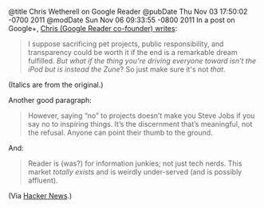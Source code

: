 @title Chris Wetherell on Google Reader
@pubDate Thu Nov 03 17:50:02 -0700 2011
@modDate Sun Nov 06 09:33:55 -0800 2011
In a post on Google+, <a href="https://plus.google.com/101851274707291135260/posts/FipoiXvRaa3">Chris (Google Reader co-founder) writes</a>:

>I suppose sacrificing pet projects, public responsibility, and transparency could be worth it if the end is a remarkable dream fulfilled. <em>But what if the thing you’re driving everyone toward isn’t the iPod but is instead the Zune</em>? So just make sure it's not <em>that</em>.

(Italics are from the original.)

Another good paragraph:

>However, saying “no” to projects doesn’t make you Steve Jobs if you say no to inspiring things. It’s the discernment that’s meaningful, not the refusal. Anyone can point their thumb to the ground.

And:

>Reader is (was?) for information junkies; not just tech nerds. This market <em>totally exists</em> and is weirdly under-served (and is possibly affluent).

(Via <a href="http://news.ycombinator.com/">Hacker News</a>.)
